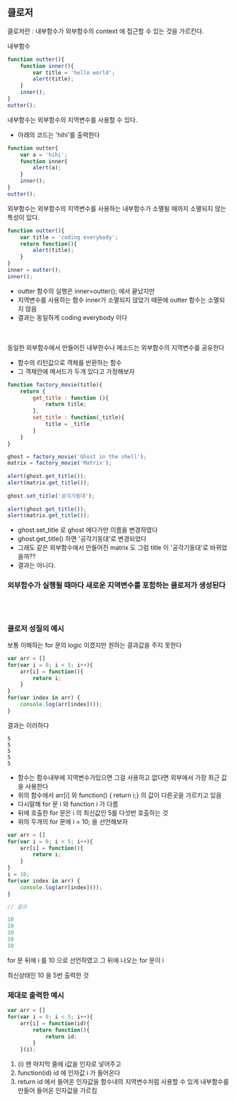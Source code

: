 ## 클로저


클로저란 : 내부함수가 외부함수의 context 에 접근할 수 있는 것을 가르킨다.


내부함수

```js
function outter(){
    function inner(){
        var title = 'hello world';
        alert(title);
    }
    inner();
}
outter();
```


내부함수는 외부함수의 지역변수를 사용할 수 있다.
- 아래의 코드는 'hihi'를 출력한다

```js
function outter{
    var a = 'hihi';
    function inner{
        alert(a);
    }
    inner();
}
outter();
```

외부함수는 외부함수의 지역변수를 사용하는 내부함수가 소멸될 때까지 소멸되지 않는 특성이 있다.

```js
function outter(){
    var title = 'coding everybody';  
    return function(){        
        alert(title);
    }
}
inner = outter();
inner();
```

- outter 함수의 실행은 inner=outter(); 에서 끝났지만
- 지역변수를 사용하는 함수 inner가 소멸되지 않았기 때문에 outter 함수는 소멸되지 않음
- 결과는 동일하게 coding everybody 이다


<br></br>
동일한 외부함수에서 만들어진 내부한수나 메소드는 외부함수의 지역변수를 공유한다

- 함수의 리턴값으로 객체를 반환하는 함수
- 그 객체안에 메서드가 두개 있다고 가정해보자

```js
function factory_movie(title){
    return {
        get_title : function (){
            return title;
        },
        set_title : function(_title){
            title = _title
        }
    }
}

ghost = factory_movie('Ghost in the shell');
matrix = factory_movie('Matrix');
 
alert(ghost.get_title());
alert(matrix.get_title());
 
ghost.set_title('공각기동대');
 
alert(ghost.get_title());
alert(matrix.get_title());

```

- ghost.set_title 로 ghost 에다가만 이름을 변경하였다
- ghost.get_title() 하면  '공각기동대'로 변경되었다
- 그래도 같은 외부함수에서 만들어진 matrix 도 그럼 title 이 '공각기동대'로 바뀌었을까??
- 결과는 아니다.


### 외부함수가 실행될 때마다 새로운 지역변수를 포함하는 클로저가 생성된다


<br></br>

### 클로저 성질의 예시


보통 이해하는 for 문의 logic 이겠지만 원하는 결과값을 주지 못한다

```js
var arr = []
for(var i = 0; i < 5; i++){
    arr[i] = function(){
        return i;
    }
}
for(var index in arr) {
    console.log(arr[index]());
}
```
결과는 이러하다

```
5
5
5
5
5
```

- 함수는 함수내부에 지역변수가있으면 그걸 사용하고 없다면 외부에서 가장 최근 값을 사용한다
- 위의 함수에서 arr[i] 와 function() { return i;} 의 값이 다른곳을 가르키고 있음
- 다시말해 for 문 i 와 function i 가 다름
- 뒤에 호출한 for 문은 i 의 최신값인 5를 다섯번 호출하는 것
- 위의 두개의 for 문에 i = 10; 을 선언해보자

```js
var arr = []
for(var i = 0; i < 5; i++){
    arr[i] = function(){
        return i;
    }
}
i = 10;
for(var index in arr) {
    console.log(arr[index]());
}

// 결과

10
10
10
10
10
```
for 문 뒤에 i 를 10 으로 선언하였고 그 뒤에 나오는 for 문이 i

최신상태인 10 을 5번 출력한 것



### 제대로 출력한 예시
```js
var arr = []
for(var i = 0; i < 5; i++){
    arr[i] = function(id){  
        return function(){
            return id;
        }
    }(i);   

```
1. (i) 맨 마지막 줄에 i값을 인자로 넣어주고
2. function(id) id 에 인자값 i 가 들어온다
3. return id 에서 들어온 인자값을 함수내의 지역변수처럼 사용할 수 있게 내부함수를 만들어 들어온 인자값을 가르킴


